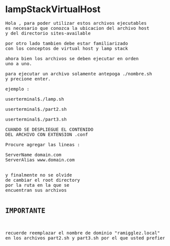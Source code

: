 # lampStackVirtualHost

<pre>
Hola , para poder utilizar estos archivos ejecutables
es necesario que conozca la ubicacion del archivo host 
y del directorio sites-available

por otro lado tambien debe estar familiarizado 
con los conceptos de virtual host y lamp stack

ahora bien los archivos se deben ejecutar en orden
uno a uno.

para ejecutar un archivo solamente antepoga ./nombre.sh
y precione enter.

ejemplo :

userterminal$./lamp.sh

userterminal$./part2.sh

userterminal$./part3.sh

CUANDO SE DESPLIEGUE EL CONTENIDO
DEL ARCHIVO CON EXTENSION .conf

Procure agregar las lineas :

ServerName domain.com
ServerAlias www.domain.com


y finalmente no se olvide
de cambiar el root directory
por la ruta en la que se 
encuentran sus archivos

<h2>IMPORTANTE</h2>

recuerde reemplazar el nombre de dominio "ramigglez.local" 
en los archivos part2.sh y part3.sh por el que usted prefiera.

</pre>

